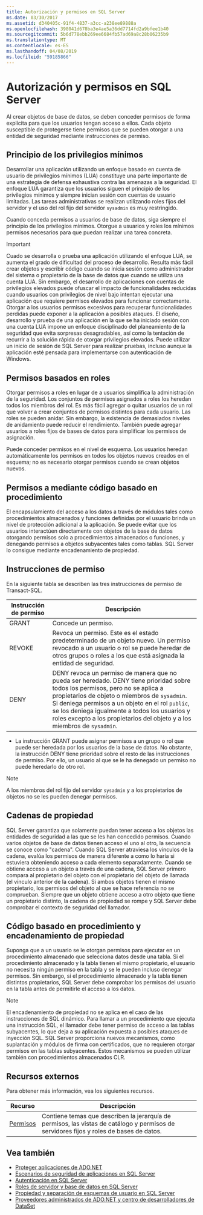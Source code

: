 ```yaml
---
title: Autorización y permisos en SQL Server
ms.date: 03/30/2017
ms.assetid: d340405c-91f4-4837-a3cc-a238ee89888a
ms.openlocfilehash: 398041d678ba3e4ae5a36dd7714fd2a9bfee1b40
ms.sourcegitcommit: 5b6d778ebb269ee6684fb57ad69a8c28b06235b9
ms.translationtype: MT
ms.contentlocale: es-ES
ms.lasthandoff: 04/08/2019
ms.locfileid: "59185866"
---
```

# <a name="authorization-and-permissions-in-sql-server"></a>Autorización y permisos en SQL Server
Al crear objetos de base de datos, se deben conceder permisos de forma explícita para que los usuarios tengan acceso a ellos. Cada objeto susceptible de protegerse tiene permisos que se pueden otorgar a una entidad de seguridad mediante instrucciones de permiso.  
  
## <a name="the-principle-of-least-privilege"></a>Principio de los privilegios mínimos  
 Desarrollar una aplicación utilizando un enfoque basado en cuenta de usuario de privilegios mínimos (LUA) constituye una parte importante de una estrategia de defensa exhaustiva contra las amenazas a la seguridad. El enfoque LUA garantiza que los usuarios siguen el principio de los privilegios mínimos y siempre inician sesión con cuentas de usuario limitadas. Las tareas administrativas se realizan utilizando roles fijos del servidor y el uso del rol fijo del servidor `sysadmin` es muy restringido.  
  
 Cuando conceda permisos a usuarios de base de datos, siga siempre el principio de los privilegios mínimos. Otorgue a usuarios y roles los mínimos permisos necesarios para que puedan realizar una tarea concreta.  
  
> [!IMPORTANT]
>  Cuado se desarrolla o prueba una aplicación utilizando el enfoque LUA, se aumenta el grado de dificultad del proceso de desarrollo. Resulta más fácil crear objetos y escribir código cuando se inicia sesión como administrador del sistema o propietario de la base de datos que cuando se utiliza una cuenta LUA. Sin embargo, el desarrollo de aplicaciones con cuentas de privilegios elevados puede ofuscar el impacto de funcionalidades reducidas cuando usuarios con privilegios de nivel bajo intentan ejecutar una aplicación que requiere permisos elevados para funcionar correctamente. Otorgar a los usuarios permisos excesivos para recuperar funcionalidades perdidas puede exponer a la aplicación a posibles ataques. El diseño, desarrollo y prueba de una aplicación en la que se ha iniciado sesión con una cuenta LUA impone un enfoque disciplinado del planeamiento de la seguridad que evita sorpresas desagradables, así como la tentación de recurrir a la solución rápida de otorgar privilegios elevados. Puede utilizar un inicio de sesión de SQL Server para realizar pruebas, incluso aunque la aplicación esté pensada para implementarse con autenticación de Windows.  
  
## <a name="role-based-permissions"></a>Permisos basados en roles  
 Otorgar permisos a roles en lugar de a usuarios simplifica la administración de la seguridad. Los conjuntos de permisos asignados a roles los heredan todos los miembros del rol. Es más fácil agregar o quitar usuarios de un rol que volver a crear conjuntos de permisos distintos para cada usuario. Las roles se pueden anidar. Sin embargo, la existencia de demasiados niveles de anidamiento puede reducir el rendimiento. También puede agregar usuarios a roles fijos de bases de datos para simplificar los permisos de asignación.  
  
 Puede conceder permisos en el nivel de esquema. Los usuarios heredan automáticamente los permisos en todos los objetos nuevos creados en el esquema; no es necesario otorgar permisos cuando se crean objetos nuevos.  
  
## <a name="permissions-through-procedural-code"></a>Permisos a mediante código basado en procedimiento  
 El encapsulamiento del acceso a los datos a través de módulos tales como procedimientos almacenados y funciones definidas por el usuario brinda un nivel de protección adicional a la aplicación. Se puede evitar que los usuarios interactúen directamente con objetos de la base de datos otorgando permisos solo a procedimientos almacenados o funciones, y denegando permisos a objetos subyacentes tales como tablas. SQL Server lo consigue mediante encadenamiento de propiedad.  
  
## <a name="permission-statements"></a>Instrucciones de permiso  
 En la siguiente tabla se describen las tres instrucciones de permiso de Transact-SQL.  
  
|Instrucción de permiso|Descripción|  
|--------------------------|-----------------|  
|GRANT|Concede un permiso.|  
|REVOKE|Revoca un permiso. Este es el estado predeterminado de un objeto nuevo. Un permiso revocado a un usuario o rol se puede heredar de otros grupos o roles a los que está asignada la entidad de seguridad.|  
|DENY|DENY revoca un permiso de manera que no pueda ser heredado. DENY tiene prioridad sobre todos los permisos, pero no se aplica a propietarios de objeto o miembros de `sysadmin`. Si deniega permisos a un objeto en el rol `public`, se los deniega igualmente a todos los usuarios y roles excepto a los propietarios del objeto y a los miembros de `sysadmin`.|  
  
-   La instrucción GRANT puede asignar permisos a un grupo o rol que puede ser heredada por los usuarios de la base de datos. No obstante, la instrucción DENY tiene prioridad sobre el resto de las instrucciones de permiso. Por ello, un usuario al que se le ha denegado un permiso no puede heredarlo de otro rol.  
  
> [!NOTE]
>  A los miembros del rol fijo del servidor `sysadmin` y a los propietarios de objetos no se les pueden denegar permisos.  
  
## <a name="ownership-chains"></a>Cadenas de propiedad  
 SQL Server garantiza que solamente puedan tener acceso a los objetos las entidades de seguridad a las que se les han concedido permisos. Cuando varios objetos de base de datos tienen acceso el uno al otro, la secuencia se conoce como "cadena". Cuando SQL Server atraviesa los vínculos de la cadena, evalúa los permisos de manera diferente a como lo haría si estuviera obteniendo acceso a cada elemento separadamente. Cuando se obtiene acceso a un objeto a través de una cadena, SQL Server primero compara al propietario del objeto con el propietario del objeto de llamada (el vínculo anterior de la cadena). Si ambos objetos tienen el mismo propietario, los permisos del objeto al que se hace referencia no se comprueban. Siempre que un objeto obtiene acceso a otro objeto que tiene un propietario distinto, la cadena de propiedad se rompe y SQL Server debe comprobar el contexto de seguridad del llamador.  
  
## <a name="procedural-code-and-ownership-chaining"></a>Código basado en procedimiento y encadenamiento de propiedad  
 Suponga que a un usuario se le otorgan permisos para ejecutar en un procedimiento almacenado que selecciona datos desde una tabla. Si el procedimiento almacenado y la tabla tienen el mismo propietario, el usuario no necesita ningún permiso en la tabla y se le pueden incluso denegar permisos. Sin embargo, si el procedimiento almacenado y la tabla tienen distintos propietarios, SQL Server debe comprobar los permisos del usuario en la tabla antes de permitirle el acceso a los datos.  
  
> [!NOTE]
>  El encadenamiento de propiedad no se aplica en el caso de las instrucciones de SQL dinámico. Para llamar a un procedimiento que ejecuta una instrucción SQL, el llamador debe tener permiso de acceso a las tablas subyacentes, lo que deja a su aplicación expuesta a posibles ataques de inyección SQL. SQL Server proporciona nuevos mecanismos, como suplantación y módulos de firma con certificados, que no requieren otorgar permisos en las tablas subyacentes. Estos mecanismos se pueden utilizar también con procedimientos almacenados CLR.  
  
## <a name="external-resources"></a>Recursos externos  
 Para obtener más información, vea los siguientes recursos.  
  
|Recurso|Descripción|  
|--------------|-----------------|  
|[Permisos](/sql/relational-databases/security/permissions-database-engine)|Contiene temas que describen la jerarquía de permisos, las vistas de catálogo y permisos de servidores fijos y roles de bases de datos.|
  
## <a name="see-also"></a>Vea también

- [Proteger aplicaciones de ADO.NET](../../../../../docs/framework/data/adonet/securing-ado-net-applications.md)
- [Escenarios de seguridad de aplicaciones en SQL Server](../../../../../docs/framework/data/adonet/sql/application-security-scenarios-in-sql-server.md)
- [Autenticación en SQL Server](../../../../../docs/framework/data/adonet/sql/authentication-in-sql-server.md)
- [Roles de servidor y base de datos en SQL Server](../../../../../docs/framework/data/adonet/sql/server-and-database-roles-in-sql-server.md)
- [Propiedad y separación de esquemas de usuario en SQL Server](../../../../../docs/framework/data/adonet/sql/ownership-and-user-schema-separation-in-sql-server.md)
- [Proveedores administrados de ADO.NET y centro de desarrolladores de DataSet](https://go.microsoft.com/fwlink/?LinkId=217917)
